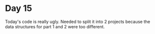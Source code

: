 # Day 15

Today's code is really ugly.
Needed to split it into 2 projects because the data structures for part 1 and 2 were too different.


